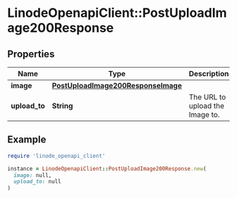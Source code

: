 # LinodeOpenapiClient::PostUploadImage200Response

## Properties

| Name | Type | Description | Notes |
| ---- | ---- | ----------- | ----- |
| **image** | [**PostUploadImage200ResponseImage**](PostUploadImage200ResponseImage.md) |  | [optional] |
| **upload_to** | **String** | The URL to upload the Image to. | [optional] |

## Example

```ruby
require 'linode_openapi_client'

instance = LinodeOpenapiClient::PostUploadImage200Response.new(
  image: null,
  upload_to: null
)
```

